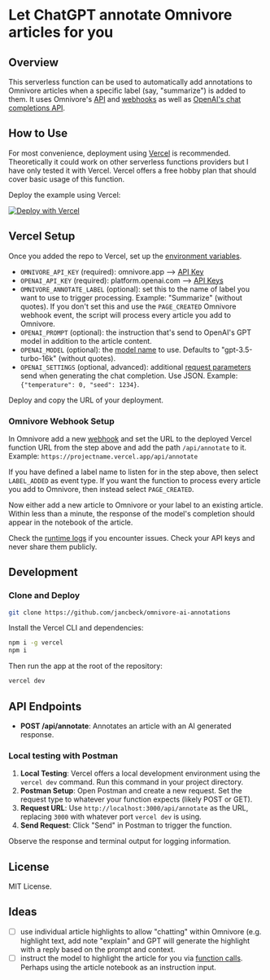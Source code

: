 # Let ChatGPT annotate Omnivore articles for you

## Overview

This serverless function can be used to automatically add annotations to Omnivore articles when a specific label (say, "summarize") is added to them. It uses Omnivore's [API](https://docs.omnivore.app/integrations/api.html) and [webhooks](https://docs.omnivore.app/integrations/webhooks.html) as well as [OpenAI's chat completions API](https://platform.openai.com/docs/guides/text-generation). 

## How to Use

For most convenience, deployment using [Vercel](https://vercel.com) is recommended. Theoretically it could work on other serverless functions providers but I have only tested it with Vercel. Vercel offers a free hobby plan that should cover basic usage of this function.

Deploy the example using Vercel:

[![Deploy with Vercel](https://vercel.com/button)](https://vercel.com/new/clone?repository-url=https://github.com/jancbeck/omnivore-ai-annotations/tree/main)

## Vercel Setup

Once you added the repo to Vercel, set up the [environment variables](https://vercel.com/docs/projects/environment-variables).

- `OMNIVORE_API_KEY` (required): omnivore.app --> [API Key](https://omnivore.app/settings/api)
- `OPENAI_API_KEY` (required): platform.openai.com --> [API Keys](https://platform.openai.com/api-keys)
- `OMNIVORE_ANNOTATE_LABEL` (optional): set this to the name of label you want to use to trigger processing. Example: "Summarize" (without quotes). If you don't set this and use the `PAGE_CREATED` Omnivore webhook event, the script will process every article you add to Omnivore.
- `OPENAI_PROMPT` (optional): the instruction that's send to OpenAI's GPT model in addition to the article content. 
- `OPENAI_MODEL` (optional): the [model name](https://platform.openai.com/docs/models/gpt-4-and-gpt-4-turbo) to use. Defaults to "gpt-3.5-turbo-16k" (without quotes).
- `OPENAI_SETTINGS` (optional, advanced): additional [request parameters](https://platform.openai.com/docs/api-reference/chat/create) send when generating the chat completion. Use JSON. Example: `{"temperature": 0, "seed": 1234}`.

Deploy and copy the URL of your deployment.

### Omnivore Webhook Setup

In Omnivore add a new [webhook](https://omnivore.app/settings/webhooks) and set the URL to the deployed Vercel function URL from the step above and add the path `/api/annotate` to it. Example: `https://projectname.vercel.app/api/annotate`

If you have defined a label name to listen for in the step above, then select `LABEL_ADDED` as event type. 
If you want the function to process every article you add to Omnivore, then instead select `PAGE_CREATED`.

Now either add a new article to Omnivore or your label to an existing article. Within less than a minute, the response of the model's completion should appear in the notebook of the article. 

Check the [runtime logs](https://vercel.com/docs/observability/runtime-logs) if you encounter issues. Check your API keys and never share them publicly.

## Development 

### Clone and Deploy

```bash
git clone https://github.com/jancbeck/omnivore-ai-annotations
```

Install the Vercel CLI and dependencies:

```bash
npm i -g vercel
npm i
```

Then run the app at the root of the repository:

```bash
vercel dev
```

## API Endpoints

- **POST /api/annotate**: Annotates an article with an AI generated response.

### Local testing with Postman

1. **Local Testing**: Vercel offers a local development environment using the `vercel dev` command. Run this command in your project directory.
2. **Postman Setup**: Open Postman and create a new request. Set the request type to whatever your function expects (likely POST or GET).
3. **Request URL**: Use `http://localhost:3000/api/annotate` as the URL, replacing `3000` with whatever port `vercel dev` is using.
4. **Send Request**: Click "Send" in Postman to trigger the function.

Observe the response and terminal output for logging information.

## License

MIT License.

## Ideas

- [ ] use individual article highlights to allow "chatting" within Omnivore (e.g. highlight text, add note "explain" and GPT will generate the highlight with a reply based on the prompt and context. 
- [ ] instruct the model to highlight the article for you via [function calls](https://platform.openai.com/docs/guides/function-calling). Perhaps using the article notebook as an instruction input.
